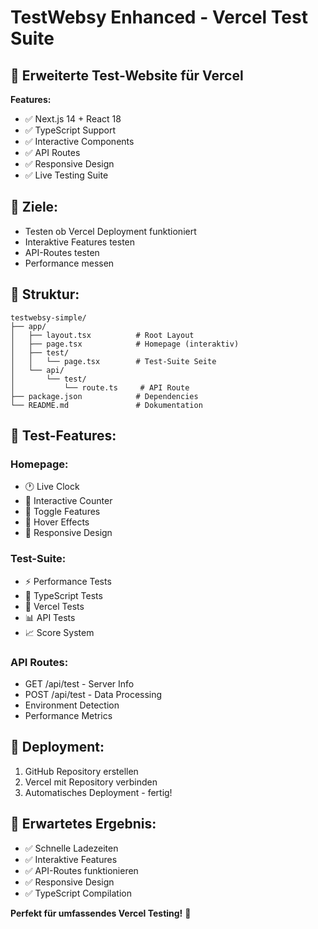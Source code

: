 # TestWebsy Enhanced - Vercel Test Suite

## 🚀 Erweiterte Test-Website für Vercel

**Features:**
- ✅ Next.js 14 + React 18
- ✅ TypeScript Support
- ✅ Interactive Components
- ✅ API Routes
- ✅ Responsive Design
- ✅ Live Testing Suite

## 🎯 Ziele:
- Testen ob Vercel Deployment funktioniert
- Interaktive Features testen
- API-Routes testen
- Performance messen

## 📁 Struktur:
```
testwebsy-simple/
├── app/
│   ├── layout.tsx          # Root Layout
│   ├── page.tsx            # Homepage (interaktiv)
│   ├── test/
│   │   └── page.tsx        # Test-Suite Seite
│   └── api/
│       └── test/
│           └── route.ts     # API Route
├── package.json            # Dependencies
└── README.md               # Dokumentation
```

## 🧪 Test-Features:

### **Homepage:**
- 🕐 Live Clock
- 🔢 Interactive Counter
- 🎊 Toggle Features
- 🎨 Hover Effects
- 📱 Responsive Design

### **Test-Suite:**
- ⚡ Performance Tests
- 🔧 TypeScript Tests
- 🚀 Vercel Tests
- 📊 API Tests
- 📈 Score System

### **API Routes:**
- GET /api/test - Server Info
- POST /api/test - Data Processing
- Environment Detection
- Performance Metrics

## 🚀 Deployment:
1. GitHub Repository erstellen
2. Vercel mit Repository verbinden
3. Automatisches Deployment - fertig!

## 🎉 Erwartetes Ergebnis:
- ✅ Schnelle Ladezeiten
- ✅ Interaktive Features
- ✅ API-Routes funktionieren
- ✅ Responsive Design
- ✅ TypeScript Compilation

**Perfekt für umfassendes Vercel Testing!** 🎯
